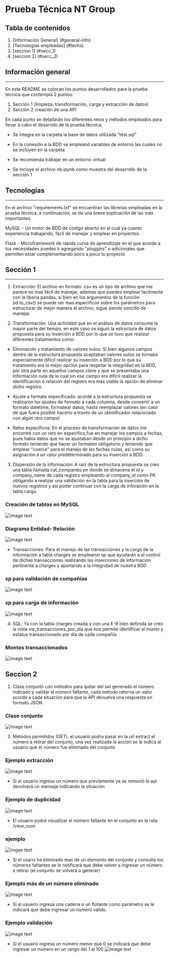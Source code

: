 # Prueba Técnica NT Group

## Tabla de contenidos

1. [Información General] (#general-info)
2. [Tecnologías empleadas] (#techs)
3. [seccion 1] (#secc_1)
4. [seccion 2] (#secc_2)


## Información general
***
En este README se colocan los puntos desarrollados para la prueba técnica que contempla 2 puntos:
1. Sección 1 (limpieza, transformación, carga y extracción de datos)
2. Sección 2 creación de una API

En cada punto se detallarán los diferentes retos y métodos empleados para llevar a cabo el desarrolo de la prueba técnica.

* Se integra en la carpeta la base de datos utilizada "test.sql"
* En la conexión a la BDD se empleand variables de entorno las cuales no se incluyen en la carpeta

* Se recomienda trabajar en un entorno virtual

* Se incluye el archivo nb.ipynb como muestra del desarrollo de la sección 1

## Tecnologías

*** 
En el archivo "requirements.txt" se encuentran las librerías empleadas en la prueba técnica, a continuación, se da una breve explicación de las más importantes:

MySQL - Un motor de BDD de código abierto en el cual ya cuento experiencia trabajando, fácil de manejar y emplear en proyectos.

Flask - Microframework de rápida curva de aprendizaje en el que acorde a tus necesidades puedes ir agregando "pluggins" o adicionales que permiten estar complementando poco a poco tu proyecto

## Sección 1 
***
1. Extracción: El archivo en formato .csv es un tipo de archivo que me parece es mas fácil de manejar, ademas que puedes emplear facilmente con la libería pandas, si bien en los argumentos de la función pd.to_csv() se puede ser mas especificos sobre los parámetros para estructurar de mejor manera el archivo, sigue siendo sencillo de manejar.

2. Transformación: Una actividad que en el análisis de datos consume la mayor parte del tiempo, en este caso se siguió la estructura de datos propuesta para su inserción a BDD por lo que se tuvo que realizar diferentes tratamientos como:
* Eliminación y tratamiento de valores nulos: Si bien algunos campos dentro de la estructura propuesta aceptaban valores nulos se tornaba especialmente díficil realizar su inserción a BDD por lo que su tratamiento era la mejor opción para respetar la integridad en la BDD, por otra parte en aquellos campos clave y que se presentaba una información nula de la cual sin ese campo era díficil realizar la identificación ó relación del registro era más viable la opción de eliminar dicho registro.
* Ajuste a formato especificado: acorde a la estructura propuesta se realizaron los ajustes de formato a cada columna, desde convertir a un formato datetime, formatear datos, hasta reemplazar valores (en caso de que fuera posible hacerlo a través de un identificador relacionado con algún otro campo)

* Retos específicos: En el proceso de transformación de datos me encontré con un reto en especifico,fue en manejar los campos a fechas, pues había datos que no se ajustaban desde un principio a dicho formato teniendo que hacer un formateo obligatorio y teniendo que emplear "coerce" para el manejo de las fechas nulas, así como su asignación a un valor predeterminado para su inserción a BDD.

3. Dispersión de la información: A raíz de la estructura propuesta se creo una tabla llamada cat_companies en donde se almacena el id y company_name de cada registro empleando al company_id como PK obligando a realizar una validación en la tabla para la inserción de nuevos registros y así poder continuar con la carga de inforación en la tabla cargo.
### Creación de tablas en MySQL
![image text](/img/Srcipts_create.png)
### Diagrama Entidad- Relación
![image text](/img/e-r.png)

* Transacciones: Para el manejo de las transacciones y la carga de la información a tabla charges se emplearon sp que ayudarán a el control de dichas transacciones realizando las inserciones de información pertinente a charges y aportando a la integridad de nuestra BDD
### sp para validación de compañías
![image text](/img/validate.png)
### sp para carga de información
![image text](/img/insert_cargo.png)

4. SQL: Ya con la tabla charges creada y con una E-R bien definida se creó la vista vw_transacciones_por_día que nos permite identificar el monto y estatus transaccionado por día de cada compañía
### Montos transaccionados
![image text](/img/view.png)

## Seccion 2
1. Clase conjunto con métodos para quitar del set generado el número indicado y validar el número faltante, cada método retorna un valor acorde a cada situación para que la API devuelva una respuesta en formato JSON
### Clase conjunto
![image text](/img/conjunto.png)

2. Métodos permitidos (GET), el usuario podra pasar en la url  extract el número a retirar del conjunto, una vez realizada la acción se le indica al usuario que el número fue eliminado del conjunto
### Ejemplo extracción
![image text](/img/remove.png)
* Si el usuario ingresa un número que previamente ya se removió la api devolverá un mensaje indicando la situación
### Ejemplo de duplicidad
![image text](/img/duplicate.png)
* El usuario podrá visualizar el número faltante en el conjunto en la ruta /view_num
### ejemplo
![imgae text](/img/number_quit.png)
* Si el usario ha eliminado mas de un elemento del conjunto y consulta los números faltantes se le notificará que debe volver a ingresar un número a retirar (el conjunto se volverá a generar)
### Ejemplo más de un número eliminado
![image text](/img/repeat.png)
* Si el usuario ingresa una cadena o un flotante como parámetro se le indicará que debe ingresar un número válido.
### Ejemplo validación
![image text](/img/validate_json.png)
* Si el usuario ingresa un número menor que 0 se indicará que debe ingresar un número en un rango del 1 al 100
![image text](/img/menorque.png)

